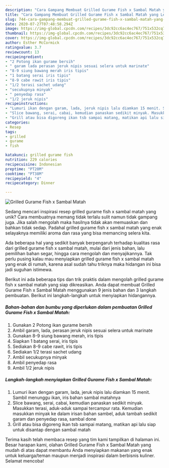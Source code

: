 ```yaml
---
description: "Cara Gampang Membuat Grilled Gurame Fish x Sambal Matah yang Lezat"
title: "Cara Gampang Membuat Grilled Gurame Fish x Sambal Matah yang Lezat"
slug: 744-cara-gampang-membuat-grilled-gurame-fish-x-sambal-matah-yang-lezat
date: 2020-07-27T07:48:58.294Z
image: https://img-global.cpcdn.com/recipes/3dc92cc6ac4ec767/751x532cq70/grilled-gurame-fish-x-sambal-matah-foto-resep-utama.jpg
thumbnail: https://img-global.cpcdn.com/recipes/3dc92cc6ac4ec767/751x532cq70/grilled-gurame-fish-x-sambal-matah-foto-resep-utama.jpg
cover: https://img-global.cpcdn.com/recipes/3dc92cc6ac4ec767/751x532cq70/grilled-gurame-fish-x-sambal-matah-foto-resep-utama.jpg
author: Esther McCormick
ratingvalue: 3.7
reviewcount: 13
recipeingredient:
- "2 Potong ikan gurame bersih"
- " garam lada perasan jeruk nipis sesuai selera untuk marinate"
- "8-9 siung bawang merah iris tipis"
- "1 batang serai iris tipis"
- "8-9 cabe rawit iris tipis"
- "1/2 terasi sachet udang"
- "secukupnya minyak"
- " penyedap rasa"
- "1/2 jeruk nipis"
recipeinstructions:
- "Lumuri ikan dengan garam, lada, jeruk nipis lalu diamkan 15 menit. Sambil menunggu ikan, iris bahan sambal matahnya"
- "Slice bawang, serai, cabai, kemudian panaskan sedikit minyak. Masukkan terasi, aduk-aduk sampai tercampur rata. Kemudian masukkan minyak ke dalam irisan bahan sambel, aduk tambah sedikit garam dan penyedap rasa, sambal done"
- "Grill atau bisa digoreng ikan tsb sampai matang, matikan api lalu siap untuk disantap dengan sambal matah"
categories:
- Resep
tags:
- grilled
- gurame
- fish

katakunci: grilled gurame fish 
nutrition: 229 calories
recipecuisine: Indonesian
preptime: "PT20M"
cooktime: "PT38M"
recipeyield: "4"
recipecategory: Dinner

---
```



![Grilled Gurame Fish x Sambal Matah](https://img-global.cpcdn.com/recipes/3dc92cc6ac4ec767/751x532cq70/grilled-gurame-fish-x-sambal-matah-foto-resep-utama.jpg)

Sedang mencari inspirasi resep grilled gurame fish x sambal matah yang unik? Cara membuatnya memang tidak terlalu sulit namun tidak gampang juga. Jika salah mengolah maka hasilnya tidak akan memuaskan dan bahkan tidak sedap. Padahal grilled gurame fish x sambal matah yang enak selayaknya memiliki aroma dan rasa yang bisa memancing selera kita.

Ada beberapa hal yang sedikit banyak berpengaruh terhadap kualitas rasa dari grilled gurame fish x sambal matah, mulai dari jenis bahan, lalu pemilihan bahan segar, hingga cara mengolah dan menyajikannya. Tak perlu pusing kalau mau menyiapkan grilled gurame fish x sambal matah yang enak di rumah, karena asal sudah tahu triknya maka hidangan ini bisa jadi suguhan istimewa.




Berikut ini ada beberapa tips dan trik praktis dalam mengolah grilled gurame fish x sambal matah yang siap dikreasikan. Anda dapat membuat Grilled Gurame Fish x Sambal Matah menggunakan 9 jenis bahan dan 3 langkah pembuatan. Berikut ini langkah-langkah untuk menyiapkan hidangannya.

<!--inarticleads1-->

##### Bahan-bahan dan bumbu yang diperlukan dalam pembuatan Grilled Gurame Fish x Sambal Matah:

1. Gunakan 2 Potong ikan gurame bersih
1. Ambil  garam, lada, perasan jeruk nipis sesuai selera untuk marinate
1. Gunakan 8-9 siung bawang merah, iris tipis
1. Siapkan 1 batang serai, iris tipis
1. Sediakan 8-9 cabe rawit, iris tipis
1. Sediakan 1/2 terasi sachet udang
1. Ambil secukupnya minyak
1. Ambil  penyedap rasa
1. Ambil 1/2 jeruk nipis




<!--inarticleads2-->

##### Langkah-langkah menyiapkan Grilled Gurame Fish x Sambal Matah:

1. Lumuri ikan dengan garam, lada, jeruk nipis lalu diamkan 15 menit. Sambil menunggu ikan, iris bahan sambal matahnya
1. Slice bawang, serai, cabai, kemudian panaskan sedikit minyak. Masukkan terasi, aduk-aduk sampai tercampur rata. Kemudian masukkan minyak ke dalam irisan bahan sambel, aduk tambah sedikit garam dan penyedap rasa, sambal done
1. Grill atau bisa digoreng ikan tsb sampai matang, matikan api lalu siap untuk disantap dengan sambal matah




Terima kasih telah membaca resep yang tim kami tampilkan di halaman ini. Besar harapan kami, olahan Grilled Gurame Fish x Sambal Matah yang mudah di atas dapat membantu Anda menyiapkan makanan yang enak untuk keluarga/teman maupun menjadi inspirasi dalam berbisnis kuliner. Selamat mencoba!
